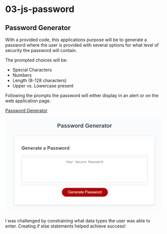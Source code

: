 # 03-js-password

## Password Generator

With a provided code, this applications purpose will be to generate a password where the user is provided with several options for what level of security the password will contain.

The prompted choices will be:

- Special Characters
- Numbers
- Length (8-128 characters)
- Upper vs. Lowercase present

Following the prompts the password will either display in an alert or on the web application page.

[Password Generator](https://katievlasic.github.io/03-js-password/)

![preview of password generator](./assets/webimg.jpg)

I was challenged by constraining what data types the user was able to enter. Creating if else statements helped achieve success!
